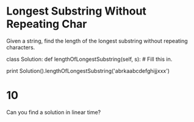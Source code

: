 # Longest Substring Without Repeating Char

Given a string, find the length of the longest substring without repeating characters.

class Solution:
  def lengthOfLongestSubstring(self, s):
    # Fill this in.

print Solution().lengthOfLongestSubstring('abrkaabcdefghijjxxx')
# 10

Can you find a solution in linear time?
